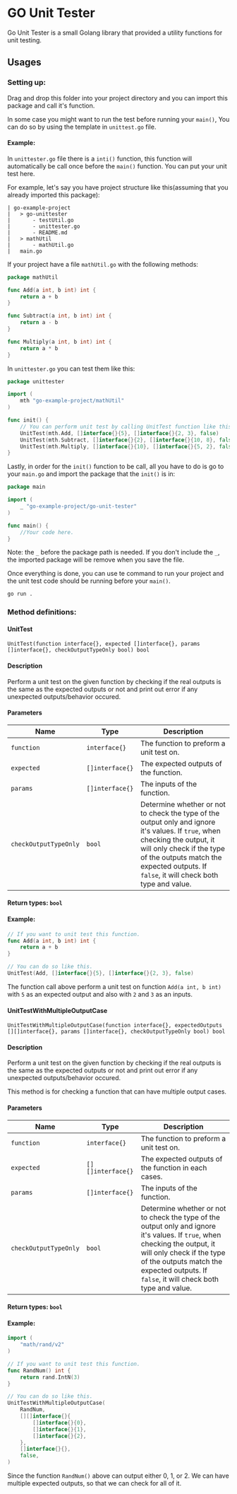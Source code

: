 # GO Unit Tester

Go Unit Tester is a small Golang library that provided a utility functions for unit testing.

## Usages

### Setting up:
Drag and drop this folder into your project directory and you can import this package and call it's function.

In some case you might want to run the test before running your `main()`, You can do so by using the template in `unittest.go` file.

#### Example:

In `unittester.go` file there is a `inti()` function, this function will automatically be call once before the `main()` function. You can put your unit test here.

For example, let's say you have project structure like this(assuming that you already imported this package):

```
| go-example-project
|   > go-unittester
|       - testUtil.go
|       - unittester.go
|       - README.md
|   > mathUtil
|       - mathUtil.go
|   main.go
```

If your project have a file `mathUtil.go` with the following methods:

```go
package mathUtil

func Add(a int, b int) int {
	return a + b
}

func Subtract(a int, b int) int {
	return a - b
}

func Multiply(a int, b int) int {
	return a * b
}
```

In `unittester.go` you can test them like this:

```go
package unittester

import (
    mth "go-example-project/mathUtil"
)

func init() {
	// You can perform unit test by calling UnitTest function like this.
	UnitTest(mth.Add, []interface{}{5}, []interface{}{2, 3}, false)
	UnitTest(mth.Subtract, []interface{}{2}, []interface{}{10, 8}, false)
	UnitTest(mth.Multiply, []interface{}{10}, []interface{}{5, 2}, false)
}
```

Lastly, in order for the `init()` function to be call, all you have to do is go to your `main.go` and import the package that the `init()` is in:

```go
package main

import (
	_ "go-example-project/go-unit-tester"
)

func main() {
    //Your code here.
}
```

Note: the `_` before the package path is needed. If you don't include the `_`, the imported package will be remove when you save the file.

Once everything is done, you can use te command to run your project and the unit test code should be running before your `main()`.

```sh
go run .
```

### Method definitions:

#### UnitTest

`UnitTest(function interface{}, expected []interface{}, params []interface{}, checkOutputTypeOnly bool) bool`

#### Description
Perform a unit test on the given function by checking if the real outputs is the same as the expected outputs or not and print out error if any unexpected outputs/behavior occured.

#### Parameters

| Name | Type | Description |      
| ------------- |------| ------------- |
| `function` | `interface{}` | The function to preform a unit test on. |
| `expected` | `[]interface{}` | The expected outputs of the function. |
| `params` | `[]interface{}` | The inputs of the function. |
| `checkOutputTypeOnly` | `bool` | Determine whether or not to check the type of the output only and ignore it's values. If `true`, when checking the output, it will only check if the type of the outputs match the expected outputs. If `false`, it will check both type and value. |

#### Return types: `bool`

#### Example:

```go
// If you want to unit test this function.
func Add(a int, b int) int {
    return a + b
}

// You can do so like this.
UnitTest(Add, []interface{}{5}, []interface{}{2, 3}, false)
```

The function call above perform a unit test on function `Add(a int, b int)` with `5` as an expected output and also with `2` and `3` as an inputs.

#### UnitTestWithMultipleOutputCase

`UnitTestWithMultipleOutputCase(function interface{}, expectedOutputs [][]interface{}, params []interface{}, checkOutputTypeOnly bool) bool`

#### Description
Perform a unit test on the given function by checking if the real outputs is the same as the expected outputs or not and print out error if any unexpected outputs/behavior occured.

This method is for checking a function that can have multiple output cases.

#### Parameters

| Name | Type | Description |      
| ------------- |------| ------------- |
| `function` | `interface{}` | The function to preform a unit test on. |
| `expected` | `[][]interface{}` | The expected outputs of the function in each cases. |
| `params` | `[]interface{}` | The inputs of the function. |
| `checkOutputTypeOnly` | `bool` | Determine whether or not to check the type of the output only and ignore it's values. If `true`, when checking the output, it will only check if the type of the outputs match the expected outputs. If `false`, it will check both type and value. |

#### Return types: `bool`

#### Example:

```go
import (
	"math/rand/v2"
)

// If you want to unit test this function.
func RandNum() int {
    return rand.IntN(3)
}

// You can do so like this.
UnitTestWithMultipleOutputCase(
    RandNum,
    [][]interface{}{
        []interface{}{0}, 
        []interface{}{1}, 
        []interface{}{2},
    },
    []interface{}{},
    false,
)
```

Since the function `RandNum()` above can output either 0, 1, or 2. We can have multiple expected outputs, so that we can check for all of it.
